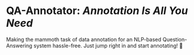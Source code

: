# QA-Annotator: **_Annotation Is All You Need_**
Making the mammoth task of data annotation for an NLP-based Question-Answering system hassle-free. Just jump right in and start annotating! 🤞

